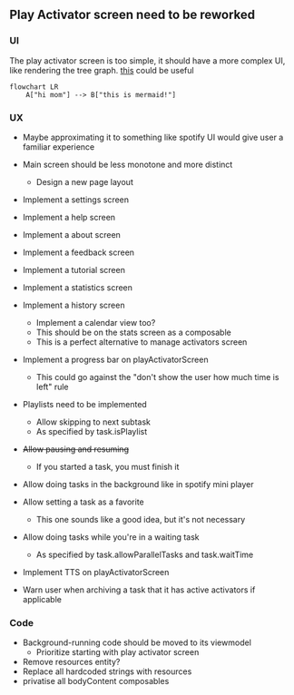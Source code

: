 ## Play Activator screen need to be reworked

### UI

The play activator screen is too simple, it should have a more complex UI, like rendering the tree
graph. [this](https://github.com/patrykandpatrick/vico?tab=Apache-2.0-1-ov-file#readme) could be
useful

```mermaid
flowchart LR
    A["hi mom"] --> B["this is mermaid!"]
```

### UX

- Maybe approximating it to something like spotify UI would give user a familiar experience
- Main screen should be less monotone and more distinct
    - Design a new page layout
- Implement a settings screen
- Implement a help screen
- Implement a about screen
- Implement a feedback screen
- Implement a tutorial screen
- Implement a statistics screen
- Implement a history screen
    - Implement a calendar view too?
    - This should be on the stats screen as a composable
    - This is a perfect alternative to manage activators screen
- Implement a progress bar on playActivatorScreen
  - This could go against the "don't show the user how much time is left" rule

- Playlists need to be implemented
    - Allow skipping to next subtask
    - As specified by task.isPlaylist
- ~~Allow pausing and resuming~~
    - If you started a task, you must finish it
- Allow doing tasks in the background like in spotify mini player
- Allow setting a task as a favorite
    - This one sounds like a good idea, but it's not necessary
- Allow doing tasks while you're in a waiting task
    - As specified by task.allowParallelTasks and task.waitTime
- Implement TTS on playActivatorScreen
- Warn user when archiving a task that it has active activators if applicable

### Code

- Background-running code should be moved to its viewmodel
    - Prioritize starting with play activator screen
- Remove resources entity?
- Replace all hardcoded strings with resources
- privatise all bodyContent composables
